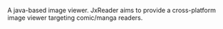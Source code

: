 A java-based image viewer.
JxReader aims to provide a cross-platform image viewer targeting comic/manga readers.
